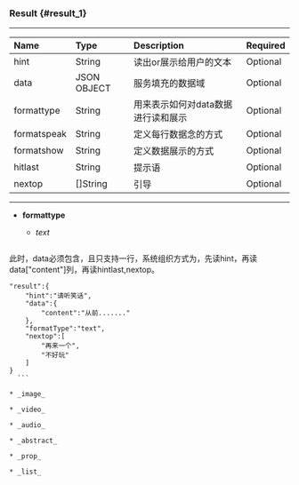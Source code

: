 ### Result {#result_1}

---

| Name | Type | Description | Required |
| :--- | :--- | :--- | :--- |
| hint | String | 读出or展示给用户的文本 | Optional |
| data | JSON OBJECT | 服务填充的数据域 | Optional |
| formattype | String | 用来表示如何对data数据进行读和展示 | Optional |
| formatspeak | String | 定义每行数据念的方式 | Optional |
| formatshow | String | 定义数据展示的方式 | Optional |
| hitlast | String | 提示语 | Optional |
| nextop | \[\]String | 引导 | Optional |

---

* **formattype**

    * _text_

      ```
此时，data必须包含，且只支持一行，系统组织方式为，先读hint，再读data["content"]列，再读hintlast,nextop。

    "result":{
        "hint":"请听笑话",
        "data":{
            "content":"从前......."
        },
        "formatType":"text",
        "nextop":[
            "再来一个",
            "不好玩"
        ]
    }
      ```

    * _image_

    * _video_

    * _audio_

    * _abstract_

    * _prop_

    * _list_



